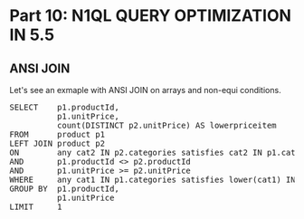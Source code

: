 # Part 10: N1QL QUERY OPTIMIZATION IN 5.5
  
## ANSI JOIN


Let's see an exmaple with ANSI JOIN on arrays and non-equi conditions.

<pre id="example">
SELECT    p1.productId,
          p1.unitPrice,
          count(DISTINCT p2.unitPrice) AS lowerpriceitem
FROM      product p1
LEFT JOIN product p2
ON        any cat2 IN p2.categories satisfies cat2 IN p1.categories END
AND       p1.productId <> p2.productId
AND       p1.unitPrice >= p2.unitPrice
WHERE     any cat1 IN p1.categories satisfies lower(cat1) IN [“golf”] END
GROUP BY  p1.productId,
          p1.unitPrice
LIMIT     1
</pre>
